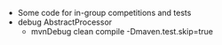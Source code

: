 + Some code for in-group competitions and tests
+ debug AbstractProcessor
  + mvnDebug clean compile -Dmaven.test.skip=true